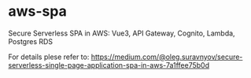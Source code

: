 # aws-spa

Secure Serverless SPA in AWS: Vue3, API Gateway, Cognito, Lambda, Postgres RDS

For details plese refer to: https://medium.com/@oleg.suravnyov/secure-serverless-single-page-application-spa-in-aws-7a1ffee75b0d
